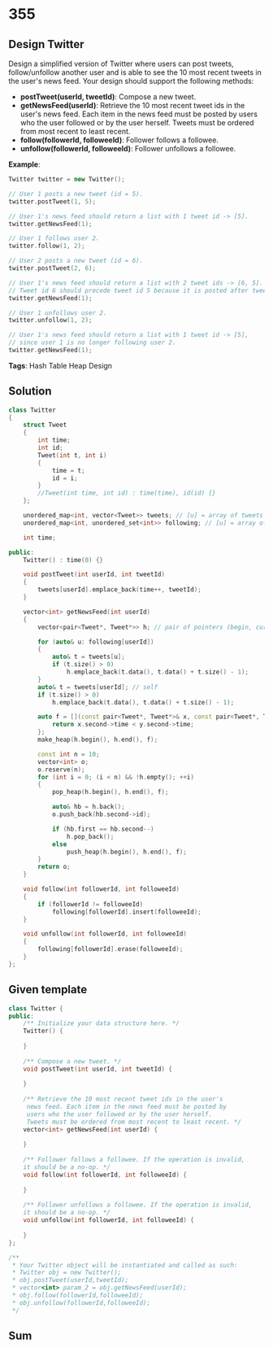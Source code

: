 ﻿# 355

## Design Twitter
Design a simplified version of Twitter where users can post tweets,
follow/unfollow another user and is able to see the 10 most recent
tweets in the user's news feed. Your design should support the 
following methods:

+ **postTweet(userId, tweetId)**: Compose a new tweet.
+ **getNewsFeed(userId)**: Retrieve the 10 most recent tweet ids in the user's news feed. Each item in the news feed must be posted by users who the user followed or by the user herself. Tweets must be ordered from most recent to least recent.
+ **follow(followerId, followeeId)**: Follower follows a followee.
+ **unfollow(followerId, followeeId)**: Follower unfollows a followee.

**Example**:
```cpp
Twitter twitter = new Twitter();

// User 1 posts a new tweet (id = 5).
twitter.postTweet(1, 5);

// User 1's news feed should return a list with 1 tweet id -> [5].
twitter.getNewsFeed(1);

// User 1 follows user 2.
twitter.follow(1, 2);

// User 2 posts a new tweet (id = 6).
twitter.postTweet(2, 6);

// User 1's news feed should return a list with 2 tweet ids -> [6, 5].
// Tweet id 6 should precede tweet id 5 because it is posted after tweet id 5.
twitter.getNewsFeed(1);

// User 1 unfollows user 2.
twitter.unfollow(1, 2);

// User 1's news feed should return a list with 1 tweet id -> [5],
// since user 1 is no longer following user 2.
twitter.getNewsFeed(1);
```

**Tags**: Hash Table Heap Design

## Solution
```cpp
class Twitter
{
    struct Tweet
    {
        int time;
        int id;
        Tweet(int t, int i)
        {
            time = t;
            id = i;
        }
        //Tweet(int time, int id) : time(time), id(id) {}
    };

    unordered_map<int, vector<Tweet>> tweets; // [u] = array of tweets by u
    unordered_map<int, unordered_set<int>> following; // [u] = array of users followed by u

    int time;

public:
    Twitter() : time(0) {}

    void postTweet(int userId, int tweetId)
    {
        tweets[userId].emplace_back(time++, tweetId);
    }

    vector<int> getNewsFeed(int userId)
    {
        vector<pair<Tweet*, Tweet*>> h; // pair of pointers (begin, current)

        for (auto& u: following[userId])
        {
            auto& t = tweets[u];
            if (t.size() > 0)
                h.emplace_back(t.data(), t.data() + t.size() - 1);
        }
        auto& t = tweets[userId]; // self
        if (t.size() > 0)
            h.emplace_back(t.data(), t.data() + t.size() - 1);

        auto f = [](const pair<Tweet*, Tweet*>& x, const pair<Tweet*, Tweet*>& y) {
            return x.second->time < y.second->time;
        };
        make_heap(h.begin(), h.end(), f);

        const int n = 10;
        vector<int> o;
        o.reserve(n);
        for (int i = 0; (i < n) && !h.empty(); ++i)
        {
            pop_heap(h.begin(), h.end(), f);

            auto& hb = h.back();
            o.push_back(hb.second->id);

            if (hb.first == hb.second--)
                h.pop_back();
            else
                push_heap(h.begin(), h.end(), f);
        }
        return o;
    }

    void follow(int followerId, int followeeId)
    {
        if (followerId != followeeId)
            following[followerId].insert(followeeId);
    }

    void unfollow(int followerId, int followeeId)
    {
        following[followerId].erase(followeeId);
    }
};
```

## Given template
```cpp
class Twitter {
public:
    /** Initialize your data structure here. */
    Twitter() {
        
    }
    
    /** Compose a new tweet. */
    void postTweet(int userId, int tweetId) {
        
    }
    
    /** Retrieve the 10 most recent tweet ids in the user's
     news feed. Each item in the news feed must be posted by 
     users who the user followed or by the user herself. 
     Tweets must be ordered from most recent to least recent. */
    vector<int> getNewsFeed(int userId) {
        
    }
    
    /** Follower follows a followee. If the operation is invalid, 
    it should be a no-op. */
    void follow(int followerId, int followeeId) {
        
    }
    
    /** Follower unfollows a followee. If the operation is invalid, 
    it should be a no-op. */
    void unfollow(int followerId, int followeeId) {
        
    }
};

/**
 * Your Twitter object will be instantiated and called as such:
 * Twitter obj = new Twitter();
 * obj.postTweet(userId,tweetId);
 * vector<int> param_2 = obj.getNewsFeed(userId);
 * obj.follow(followerId,followeeId);
 * obj.unfollow(followerId,followeeId);
 */
```

## Sum


